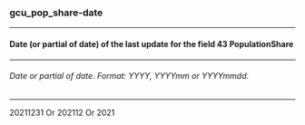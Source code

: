 ### gcu_pop_share-date



------
#### Date (or partial of date) of the last update for the field 43 PopulationShare



------
###### Date or partial of date. Format: YYYY, YYYYmm or YYYYmmdd.



------
20211231 Or 202112 Or 2021